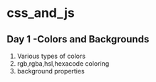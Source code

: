 # css_and_js
## Day 1 -Colors and Backgrounds
1. Various types of colors
2. rgb,rgba,hsl,hexacode coloring
3. background properties